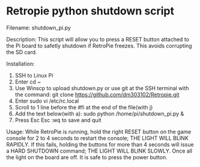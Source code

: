 # Retropie python shutdown script
Filename: shutdown_pi.py

Description: This script will allow you to press a RESET button attached to the Pi board to safetly shutdown if RetroPie freezes. This avoids corrupting the SD card.

Installation:
1. SSH to Linux Pi
2. Enter cd ~
3. Use Winscp to upload shutdown.py or use git at the SSH terminal with the command:
git clone https://github.com/dm303102/Retropie.git
4. Enter sudo vi /etc/rc.local 
5. Scroll to 1 line before the #fi at the end of the file(with j)
6. Add the text below(with a):
sudo python /home/pi/shutdown_pi.py &
7. Press Esc Esc :wq to save and quit

Usage:
While RetroPie is running, hold the right RESET button on the game console for 2 to 4 seconds to restart the console; THE LIGHT WILL BLINK RAPIDLY. If this fails, holding the buttons for more than 4 seconds will issue a HARD SHUTDOWN command; THE LIGHT WILL BLINK SLOWLY. Once all the light on the board are off. It is safe to press the power button.
